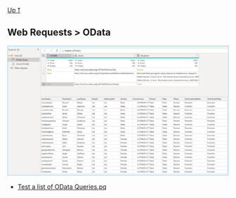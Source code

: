 [Up ⭡](./..)
## Web Requests > OData

<!-- ### Catching `Web.Contents` Errors using and `ManualStatusHandling` -->

![misc odata test list](./img/OData%20%E2%81%9E%20Test%20a%20list%20of%20Queries.png)

- [Test a list of OData Queries.pq](./pq/OData%20%E2%81%9E%20Test%20a%20list%20of%20Queries.pq)
